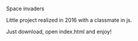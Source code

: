 Space invaders

Little project realized in 2016 with a classmate in js. 

Just download, open index.html and enjoy!
